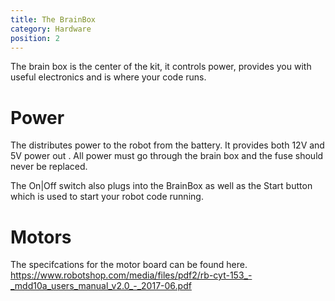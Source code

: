 ```yaml
---
title: The BrainBox
category: Hardware
position: 2
---
```

The brain box is the center of the kit, it controls power, provides you with useful electronics and is where your code runs.

# Power
The distributes power to the robot from the battery. It provides both 12V and 5V power out. All power must go through the brain box and the fuse should never be replaced.

The On|Off switch also plugs into the BrainBox as well as the Start button which is used to start your robot code running.

# Motors
The specifcations for the motor board can be found here. https://www.robotshop.com/media/files/pdf2/rb-cyt-153_-_mdd10a_users_manual_v2.0_-_2017-06.pdf 

 
